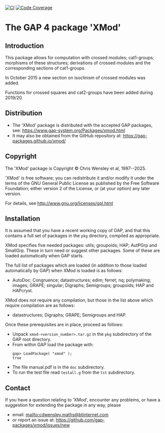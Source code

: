 [![CI](https://github.com/gap-packages/xmod/actions/workflows/CI.yml/badge.svg)](https://github.com/gap-packages/xmod/actions/workflows/CI.yml)
[![Code Coverage](https://codecov.io/github/gap-packages/xmod/coverage.svg?branch=master&token=)](https://codecov.io/gh/gap-packages/xmod)

# The GAP 4 package 'XMod' 

## Introduction 

This package allows for computation with crossed modules; cat1-groups; morphisms of these structures; derivations of crossed modules and the corresponding sections of cat1-groups.

In October 2015 a new section on isoclinism of crossed modules was added. 

Functions for crossed squares and cat2-groups have been added during 2019/20.

## Distribution

 * The 'XMod' package is distributed with the accepted GAP packages, see: 
     <https://www.gap-system.org/Packages/xmod.html>
 * It may also be obtained from the GitHub repository at:
     <https://gap-packages.github.io/xmod/> 

## Copyright

The 'XMod' package is Copyright © Chris Wensley et al, 1997--2025. 

'XMod' is free software; you can redistribute it and/or modify
it under the terms of the GNU General Public License as published by
the Free Software Foundation; either version 2 of the License, or
(at your option) any later version. 

For details, see <http://www.gnu.org/licenses/gpl.html> 

## Installation

It is assumed that you have a recent working copy of GAP, and that this contains a full set of packages in the `pkg` directory, compiled as appropriate. 

XMod specifies five needed packages: utils; groupoids; HAP; AutPGrp and SmallGrp.  These in turn need or suggest other packages.  Some of these are loaded automatically when GAP starts. 

The full list of packages which are loaded (in addition to those loaded automatically by GAP) when XMod is loaded is as follows: 
 * AutoDoc; Congruence; datastructures; edim; ferret; nq; polymaking; images; GRAPE; singular; Digraphs; Semigroups; groupoids; HAP and HAPcryst.

XMod does not require any compilation, but those in the list above which require compilation are as follows: 
 * datastructures; Digraphs; GRAPE; Semigroups and HAP. 

Once these prerequisites are in place, proceed as follows: 

 * Unpack `xmod-<version_number>.tar.gz` in the `pkg` subdirectory of the GAP root directory.
 * From within GAP load the package with:
    ```
    gap> LoadPackage( "xmod" );
    true
    ```
 * The file manual.pdf is in the `doc` subdirectory.
 * To run the test file read `testall.g` from the `tst` subdirectory. 

## Contact

If you have a question relating to 'XMod', encounter any problems, or have a suggestion for extending the package in any way, please 
 * email: <mailto:cdwensley.maths@btinternet.com> 
 * or report an issue at: <https://github.com/gap-packages/xmod/issues/new> 
